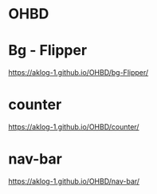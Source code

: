 # OHBD
# Bg - Flipper
https://aklog-1.github.io/OHBD/bg-Flipper/
# counter
https://aklog-1.github.io/OHBD/counter/
# nav-bar
https://aklog-1.github.io/OHBD/nav-bar/
